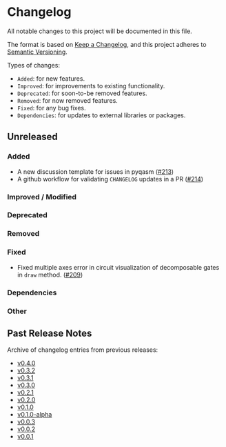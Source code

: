 # Changelog

All notable changes to this project will be documented in this file.

The format is based on [Keep a Changelog](https://keepachangelog.com/en/1.1.0/), and this project adheres to [Semantic Versioning](https://semver.org/spec/v2.0.0.html).

Types of changes:
- `Added`: for new features.
- `Improved`: for improvements to existing functionality.
- `Deprecated`: for soon-to-be removed features.
- `Removed`: for now removed features.
- `Fixed`: for any bug fixes.
- `Dependencies`: for updates to external libraries or packages.

## Unreleased

### Added
- A new discussion template for issues in pyqasm ([#213](https://github.com/qBraid/pyqasm/pull/213))
- A github workflow for validating `CHANGELOG` updates in a PR ([#214](https://github.com/qBraid/pyqasm/pull/214))

### Improved / Modified

### Deprecated

### Removed

### Fixed
- Fixed multiple axes error in circuit visualization of decomposable gates in `draw` method. ([#209](https://github.com/qBraid/pyqasm/pull/210))
### Dependencies

### Other

## Past Release Notes

Archive of changelog entries from previous releases:

- [v0.4.0](https://github.com/qBraid/pyqasm/releases/tag/v0.4.0)
- [v0.3.2](https://github.com/qBraid/pyqasm/releases/tag/v0.3.2)
- [v0.3.1](https://github.com/qBraid/pyqasm/releases/tag/v0.3.1)
- [v0.3.0](https://github.com/qBraid/pyqasm/releases/tag/v0.3.0)
- [v0.2.1](https://github.com/qBraid/pyqasm/releases/tag/v0.2.1)
- [v0.2.0](https://github.com/qBraid/pyqasm/releases/tag/v0.2.0)
- [v0.1.0](https://github.com/qBraid/pyqasm/releases/tag/v0.1.0)
- [v0.1.0-alpha](https://github.com/qBraid/pyqasm/releases/tag/v0.1.0-alpha)
- [v0.0.3](https://github.com/qBraid/pyqasm/releases/tag/v0.0.3)
- [v0.0.2](https://github.com/qBraid/pyqasm/releases/tag/v0.0.2)
- [v0.0.1](https://github.com/qBraid/pyqasm/releases/tag/v0.0.1)
